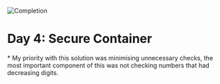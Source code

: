 
![Completion](https://img.shields.io/badge/Completed-Parts%201%20%26%202-green.svg)
<h1>Day 4: Secure Container</h1>
* My priority with this solution was minimising unnecessary checks, the most important component of this was not checking numbers that had decreasing digits.